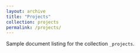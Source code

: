 ```yaml
---
layout: archive
title: "Projects"
collection: projects
permalink: /projects/
---
```


Sample document listing for the collection `_projects`.